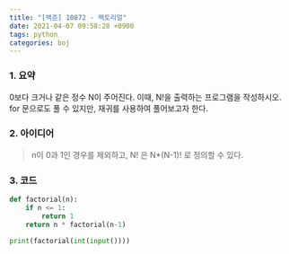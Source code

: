 ```yaml
---
title: "[백준] 10872 - 팩토리얼"
date: 2021-04-07 09:58:28 +0900
tags: python
categories: boj
---
```


### 1. 요약

0보다 크거나 같은 정수 N이 주어진다. 이때, N!을 출력하는 프로그램을 작성하시오.
for 문으로도 풀 수 있지만, 재귀를 사용하여 풀어보고자 한다.



### 2. 아이디어

>  n이 0과 1인 경우를 제외하고, N! 은 N*(N-1)! 로 정의할 수 있다.



### 3. 코드

```python
def factorial(n):
    if n <= 1:
        return 1
    return n * factorial(n-1)

print(factorial(int(input())))
```

